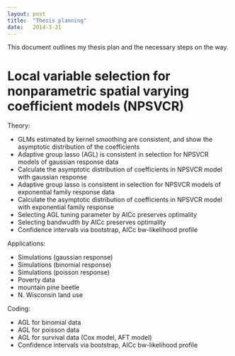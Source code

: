```yaml
---
layout: post
title:  "Thesis planning"
date:   2014-3-21
---
```


This document outlines my thesis plan and the necessary steps on the way.

# Local variable selection for nonparametric spatial varying coefficient models (NPSVCR)

Theory:
 - GLMs estimated by kernel smoothing are consistent, and show the asymptotic distribution of the coefficients
 - Adaptive group lasso (AGL) is consistent in selection for NPSVCR models of gaussian response data
 - Calculate the asymptotic distribution of coefficients in NPSVCR model with gaussian response
 - Adaptive group lasso is consistent in selection for NPSVCR models of exponential family response data
 - Calculate the asymptotic distribution of coefficients in NPSVCR model with exponential family response
 - Selecting AGL tuning parameter by AICc preserves optimality
 - Selecting bandwudth by AICc preserves optimality
 - Confidence intervals via bootstrap, AICc bw-likelihood profile

Applications:
 - Simulations (gaussian response)
 - Simulations (binomial response)
 - Simulations (poisson response)
 - Poverty data
 - mountain pine beetle
 - N. Wisconsin land use
 
Coding:
 - AGL for binomial data
 - AGL for poisson data
 - AGL for survival data (Cox model, AFT model)
 - Confidence intervals via bootstrap, AICc bw-likelihood profile